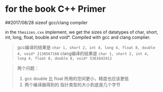 for the book C++ Primer
=======================

##2017/08/28 sizeof gcc/clang compiler

in the `thesizes.cxx` implement, we get the sizes of datatypes of char, short, int, long, float, bouble and void*. Compiled with gcc and clang complier. 
> gcc编译的结果是
> ```char 1, short 2, int 4, long 4, float 8, double 4, void* 2130567168```
> clang编译的结果是
> ```char 1, short 2, int 4, long 4, float 8, double 8, void* 5361642412```

> 两个问题：
> 1. gcc double 比 float 所用的空间更小，精度也应该更低
> 2. 两个编译器得到的 指针类型的大小到底是几个字节

